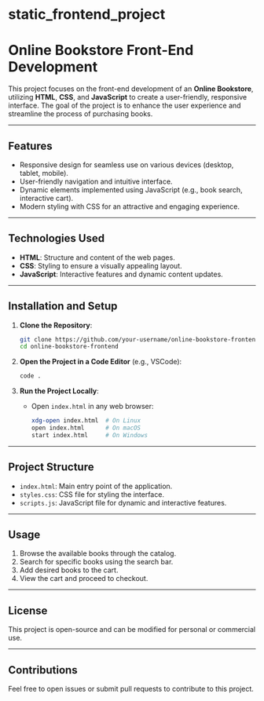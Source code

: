 # static_frontend_project

# **Online Bookstore Front-End Development**

This project focuses on the front-end development of an **Online Bookstore**, utilizing **HTML**, **CSS**, and **JavaScript** to create a user-friendly, responsive interface. The goal of the project is to enhance the user experience and streamline the process of purchasing books.

---

## **Features**
- Responsive design for seamless use on various devices (desktop, tablet, mobile).
- User-friendly navigation and intuitive interface.
- Dynamic elements implemented using JavaScript (e.g., book search, interactive cart).
- Modern styling with CSS for an attractive and engaging experience.

---

## **Technologies Used**
- **HTML**: Structure and content of the web pages.
- **CSS**: Styling to ensure a visually appealing layout.
- **JavaScript**: Interactive features and dynamic content updates.

---

## **Installation and Setup**

1. **Clone the Repository**:
   ```bash
   git clone https://github.com/your-username/online-bookstore-frontend.git
   cd online-bookstore-frontend
   ```

2. **Open the Project in a Code Editor** (e.g., VSCode):
   ```bash
   code .
   ```

3. **Run the Project Locally**:
   - Open `index.html` in any web browser:
     ```bash
     xdg-open index.html  # On Linux
     open index.html      # On macOS
     start index.html     # On Windows
     ```

---

## **Project Structure**
- `index.html`: Main entry point of the application.
- `styles.css`: CSS file for styling the interface.
- `scripts.js`: JavaScript file for dynamic and interactive features.

---

## **Usage**
1. Browse the available books through the catalog.
2. Search for specific books using the search bar.
3. Add desired books to the cart.
4. View the cart and proceed to checkout.

---

## **License**
This project is open-source and can be modified for personal or commercial use.

---

## **Contributions**
Feel free to open issues or submit pull requests to contribute to this project.
